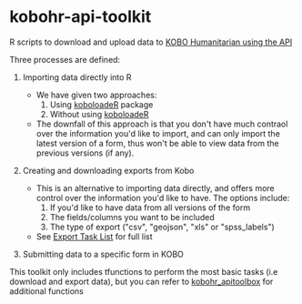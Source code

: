 # kobohr-api-toolkit
R scripts to download and upload data to [KOBO Humanitarian using the API](https://kobo.humanitarianresponse.info/") 

Three processes are defined:

1. Importing data directly into R
    * We have given two approaches:
        1. Using [koboloadeR](https://github.com/mrdwab/koboloadeR) package
        1. Without using [koboloadeR](https://github.com/mrdwab/koboloadeR)
    * The downfall of this approach is that you don't have much contraol over the information you'd like to import, and  can only import the latest version of a form, thus won't be able to view data from the previous versions (if any).
1. Creating and downloading exports from Kobo
    * This is an alternative to importing data directly, and offers more control over the information you'd like to have. The options include:
      1. If you'd like to have data from all versions of the form
      1. The fields/columns you want to be included
      1. The type of export ("csv", "geojson", "xls" or "spss_labels")
    * See [Export Task List](https://kobo.humanitarianresponse.info/exports/) for full list

1. Submitting data to a specific form in KOBO

This toolkit only includes tfunctions to perform the most basic tasks (i.e download and export data), but you can refer to [kobohr_apitoolbox](https://github.com/ppsapkota/kobohr_apitoolbox) for additional functions